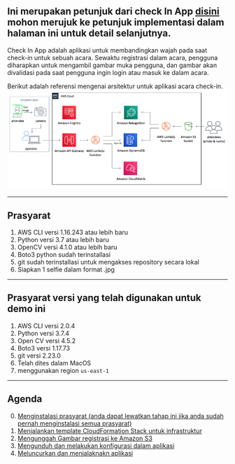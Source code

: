 ## Ini merupakan petunjuk dari check In App [disini](https://aws.amazon.com/solutions/implementations/auto-check-in-app/?nc1=h_ls#) mohon merujuk ke petunjuk implementasi dalam halaman ini untuk detail selanjutnya.

Check In App adalah aplikasi untuk membandingkan wajah pada saat check-in untuk sebuah acara. Sewaktu registrasi dalam acara, pengguna diharapkan untuk mengambil gambar muka pengguna, dan gambar akan divalidasi pada saat pengguna ingin login atau masuk ke dalam acara.

Berikut adalah referensi mengenai arsitektur untuk aplikasi acara check-in.
![](images/Readme/Architecture.jpg)

---
## Prasyarat
1. AWS CLI versi 1.16.243 atau lebih baru
2. Python versi 3.7 atau lebih baru
3. OpenCV versi 4.1.0 atau lebih baru
4. Boto3 python sudah terinstallasi
5. git sudah terinstallasi untuk mengakses repository secara lokal
6. Siapkan 1 selfie dalam format .jpg

---
## Prasyarat versi yang telah digunakan untuk demo ini
1. AWS CLI versi 2.0.4
2. Python versi 3.7.4
3. Open CV versi 4.5.2
4. Boto3 versi 1.17.73
5. git versi 2.23.0
6. Telah dites dalam MacOS
7. menggunakan region `us-east-1`

---

## Agenda
0. [Menginstalasi prasyarat (anda dapat lewatkan tahap ini jika anda sudah pernah menginstalasi semua prasyarat)](docs/Ind/Prerequisites.md)
1. [Menjalankan template CloudFormation Stack untuk infrastruktur](docs/Ind/CloudFormationStack.md)
2. [Mengunggah Gambar registrasi ke Amazon S3](docs/Ind/UploadImageS3.md)
3. [Mengunduh dan melakukan konfigurasi dalam aplikasi](docs/Ind/ConfigureApp.md)
4. [Meluncurkan dan menjalaknakn aplikasi](docs/Ind/LaunchApp.md)